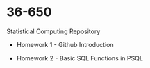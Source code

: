 # 36-650
Statistical Computing Repository

- Homework 1 - Github Introduction

- Homework 2 - Basic SQL Functions in PSQL